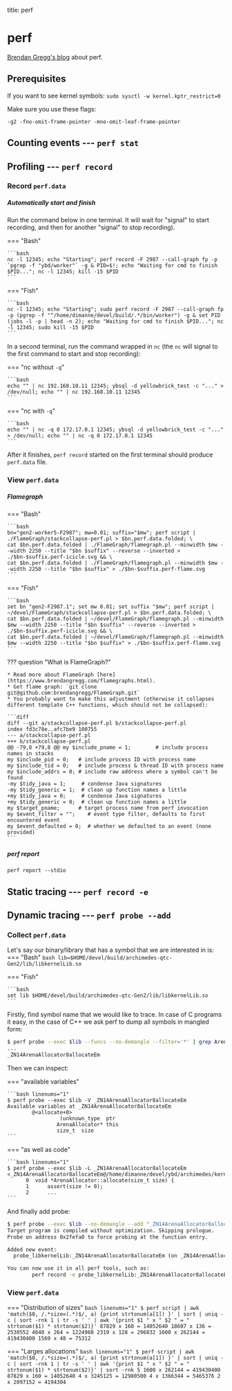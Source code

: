 title: perf

# **perf**

[Brendan Gregg's blog](https://www.brendangregg.com/perf.html) about perf.


## **Prerequisites**

If you want to see kernel symbols: `sudo sysctl -w kernel.kptr_restrict=0`

Make sure you use these flags:
```
-g2 -fno-omit-frame-pointer -mno-omit-leaf-frame-pointer
```


## **Counting events** --- `perf stat`


## **Profiling** --- `perf record`

### Record `perf.data`

##### Automatically start and finish

Run the command below in one terminal. It will wait for "signal" to start recording, and then for another "signal" to
stop recording).

=== "Bash"

    ```bash
    nc -l 12345; echo "Starting"; perf record -F 2987 --call-graph fp -p `pgrep -f "ybd/worker"` -g & PID=$!; echo "Waiting for cmd to finish $PID..."; nc -l 12345; kill -15 $PID
    ```

=== "Fish"

    ```bash
    nc -l 12345; echo "Starting"; sudo perf record -F 2987 --call-graph fp -p (pgrep -f "^/home/dimanne/devel/build/.*/bin/worker") -g & set PID (jobs -l -p | head -n 2); echo "Waiting for cmd to finish $PID..."; nc -l 12345; sudo kill -15 $PID
    ```

In a second terminal, run the command wrapped in `nc` (the `nc` will signal to the first command to start and stop recording):

=== "nc without `-q`"

    ```bash
    echo "" | nc 192.168.10.11 12345; ybsql -d yellowbrick_test -c "..." > /dev/null; echo "" | nc 192.168.10.11 12345
    ```

=== "nc with `-q`"

    ```bash
    echo "" | nc -q 0 172.17.0.1 12345; ybsql -d yellowbrick_test -c "..." > /dev/null; echo "" | nc -q 0 172.17.0.1 12345
    ```

After it finishes, `perf record` started on the first terminal should produce `perf.data` file.


### View `perf.data`

##### Flamegraph

=== "Bash"

    ```bash
    bn="gen2-worker5-F2987"; mw=0.01; suffix="$mw"; perf script | ./FlameGraph/stackcollapse-perf.pl > $bn.perf.data.folded; \
    cat $bn.perf.data.folded | ./FlameGraph/flamegraph.pl --minwidth $mw --width 2250 --title "$bn $suffix" --reverse --inverted > ./$bn-$suffix.perf-icicle.svg && \
    cat $bn.perf.data.folded | ./FlameGraph/flamegraph.pl --minwidth $mw --width 2250 --title "$bn $suffix" > ./$bn-$suffix.perf-flame.svg
    ```

=== "Fish"

    ```bash
    set bn "gen2-F2987.1"; set mw 0.01; set suffix "$mw"; perf script | ~/devel/FlameGraph/stackcollapse-perf.pl > $bn.perf.data.folded; \
    cat $bn.perf.data.folded | ~/devel/FlameGraph/flamegraph.pl --minwidth $mw --width 2250 --title "$bn $suffix" --reverse --inverted > ./$bn-$suffix.perf-icicle.svg && \
    cat $bn.perf.data.folded | ~/devel/FlameGraph/flamegraph.pl --minwidth $mw --width 2250 --title "$bn $suffix" > ./$bn-$suffix.perf-flame.svg
    ```

??? question "What is FlameGraph?"

    * Read more about FlameGraph [here](https://www.brendangregg.com/flamegraphs.html).    
    * Get flame graph: `git clone git@github.com:brendangregg/FlameGraph.git`
    * You probably want to make this adjustment (otherwise it collapses different template C++ functions, which should not be collapsed):
    
    ```diff
    diff --git a/stackcollapse-perf.pl b/stackcollapse-perf.pl
    index fd3c78e..afc7be9 100755
    --- a/stackcollapse-perf.pl
    +++ b/stackcollapse-perf.pl
    @@ -79,8 +79,8 @@ my $include_pname = 1;        # include process names in stacks
    my $include_pid = 0;   # include process ID with process name
    my $include_tid = 0;   # include process & thread ID with process name
    my $include_addrs = 0; # include raw address where a symbol can't be found
    -my $tidy_java = 1;     # condense Java signatures
    -my $tidy_generic = 1;  # clean up function names a little
    +my $tidy_java = 0;     # condense Java signatures
    +my $tidy_generic = 0;  # clean up function names a little
    my $target_pname;      # target process name from perf invocation
    my $event_filter = "";    # event type filter, defaults to first encountered event
    my $event_defaulted = 0;  # whether we defaulted to an event (none provided)
    ```

##### perf report

`perf report --stdio`


## **Static tracing** --- `perf record -e`


## **Dynamic tracing** --- `perf probe --add`

### Collect `perf.data`

Let's say our binary/library that has a symbol that we are interested in is:
=== "Bash"
    ```bash
    lib=$HOME/devel/build/archimedes-qtc-Gen2/lib/libkernelLib.so
    ```

=== "Fish"

    ```bash
    set lib $HOME/devel/build/archimedes-qtc-Gen2/lib/libkernelLib.so
    ```

Firstly, find symbol name that we would like to trace. In case of C programs it easy, in the case of C++ we ask perf to
dump all symbols in mangled form:
```bash linenums="1"
$ perf probe --exec $lib --funcs --no-demangle --filter='*' | grep ArenaAllocator | grep allocate
...
_ZN14ArenaAllocator8allocateEm
```

Then we can inspect:

=== "available variables"

    ```bash linenums="1"
    $ perf probe --exec $lib -V _ZN14ArenaAllocator8allocateEm
    Available variables at _ZN14ArenaAllocator8allocateEm
            @<allocate+0>
                     (unknown_type  ptr
                    ArenaAllocator* this
                    size_t  size
    ```

=== "as well as code"

    ```bash linenums="1"
    $ perf probe --exec $lib -L _ZN14ArenaAllocator8allocateEm
    <_ZN14ArenaAllocator8allocateEm@/home/dimanne/devel/ybd/archimedes/kernel/memory/ArenaAllocator.cc:0>
          0  void *ArenaAllocator::allocate(size_t size) {
          1      assert(size != 0);
          2      ...
    ```

And finally add probe:
```bash linenums="1"
$ perf probe --exec $lib --no-demangle --add "_ZN14ArenaAllocator8allocateEm size"
Target program is compiled without optimization. Skipping prologue.
Probe on address 0x2fefa0 to force probing at the function entry.

Added new event:
  probe_libkernelLib:_ZN14ArenaAllocator8allocateEm (on _ZN14ArenaAllocator8allocateEm in /home/dimanne/devel/build/archimedes-qtc-Gen2/lib/libkernelLib.so with size)

You can now use it in all perf tools, such as:
        perf record -e probe_libkernelLib:_ZN14ArenaAllocator8allocateEm -aR sleep 1
```

### View `perf.data`

=== "Distribution of sizes"
    ```bash linenums="1"
    $ perf script | awk 'match($0, /.*size=(.*)$/, a) {print strtonum(a[1]) }' | sort | uniq -c | sort -rnk 1 | tr -s ' ' | awk '{print $1 " x " $2 " = " strtonum($1) * strtonum($2)}'
    87829 x 160 = 14052640
    18607 x 136 = 2530552
    4640 x 264 = 1224960
    2319 x 128 = 296832
    1600 x 262144 = 419430400
    1569 x 48 = 75312
    ```

=== "Larges allocations"
    ```bash linenums="1"
    $ perf script | awk 'match($0, /.*size=(.*)$/, a) {print strtonum(a[1]) }' | sort | uniq -c | sort -rnk 1 | tr -s ' ' | awk '{print $1 " x " $2 " = " strtonum($1) * strtonum($2)}' | sort -rnk 5
    1600 x 262144 = 419430400
    87829 x 160 = 14052640
    4 x 3245125 = 12980500
    4 x 1366344 = 5465376
    2 x 2097152 = 4194304
    ```


